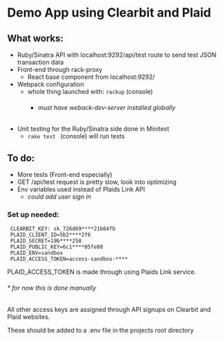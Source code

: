 # Demo App using Clearbit and Plaid

## What works:
  - Ruby/Sinatra API with localhost:9292/api/test route to send test JSON transaction data
  - Front-end through rack-proxy
    - React base component from localhost:9292/
  - Webpack configuration
    - whole thing launched with: ``` rackup ```  (console)
      - ###### *must have weback-dev-server installed globally*
  - Unit testing for the Ruby/Sinatra side done in Minitest
    - ```rake test ``` (console) will run tests

## To do:
  - More tests (Front-end especially)
  - GET /api/test request is pretty slow, look into optimizing
  - Env variables used instead of Plaids Link API
    - *could add user sign in*

### Set up needed:
    
     CLEARBIT_KEY: sk_726d69****21b64fb
     PLAID_CLIENT_ID=5b2****2f6
     PLAID_SECRET=19b****258
     PLAID_PUBLIC_KEY=6c1****05fe80
     PLAID_ENV=sandbox
     PLAID_ACCESS_TOKEN=access-sandbox-****
    
PLAID_ACCESS_TOKEN is made through using Plaids Link service. 
###### * *for now this is done manually*
All other access keys are assigned through API signups on Clearbit and Plaid websites.

These should be added to a .env file in the projects root directory